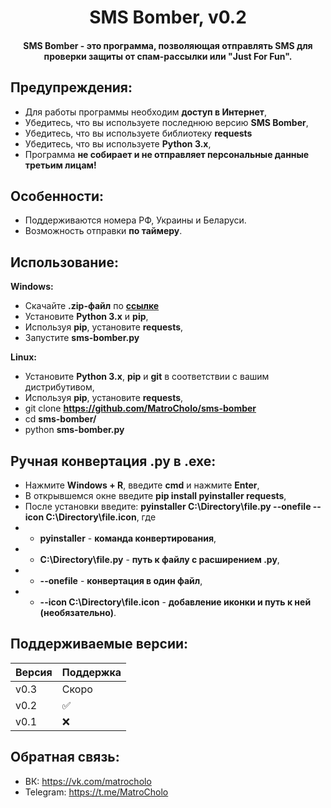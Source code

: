 <h1 align="center">SMS Bomber, v0.2</h1>
<h4 align="center">SMS Bomber - это программа, позволяющая отправлять SMS для проверки защиты от спам-рассылки или "Just For Fun".</h4>

## Предупреждения:
- Для работы программы необходим **доступ в Интернет**,
- Убедитесь, что вы используете последнюю версию **SMS Bomber**,
- Убедитесь, что вы используете библиотеку **requests**
- Убедитесь, что вы используете **Python 3.x**,
- Программа **не собирает и не отправляет персональные данные третьим лицам!** 

## Особенности:
- Поддерживаются номера РФ, Украины и Беларуси.
- Возможность отправки **по таймеру**.

## Использование:
**Windows:**
- Скачайте **.zip-файл** по **[ссылке](https://github.com/MatroCholo/sms-bomber/releases)**
- Установите **Python 3.x** и **pip**,
- Используя **pip**, установите **requests**,
- Запустите **sms-bomber.py**

**Linux:**
- Установите **Python 3.x**, **pip** и **git** в соответствии с вашим дистрибутивом,
- Используя **pip**, установите **requests**,
- git clone **https://github.com/MatroCholo/sms-bomber**
- cd **sms-bomber/**
- python **sms-bomber.py**

## Ручная конвертация .py в .exe:
- Нажмите **Windows + R**, введите **cmd** и нажмите **Enter**,
- В открывшемся окне введите **pip install pyinstaller requests**,
- После установки введите:
**pyinstaller C:\Directory\file.py --onefile --icon C:\Directory\file.icon**, где
- - **pyinstaller** - **команда конвертирования**,
- - **C:\Directory\file.py** - **путь к файлу с расширением .py**,
- - **--onefile** - **конвертация в один файл**,
- - **--icon C:\Directory\file.icon** - **добавление иконки и путь к ней (необязательно)**.

## Поддерживаемые версии:

| Версия       | Поддержка          |
| -------------| ------------------ |
| v0.3         | Скоро              |
| v0.2         | :white_check_mark: |
| v0.1         | :x:                |

## Обратная связь:
- ВК: https://vk.com/matrocholo
- Telegram: https://t.me/MatroCholo
